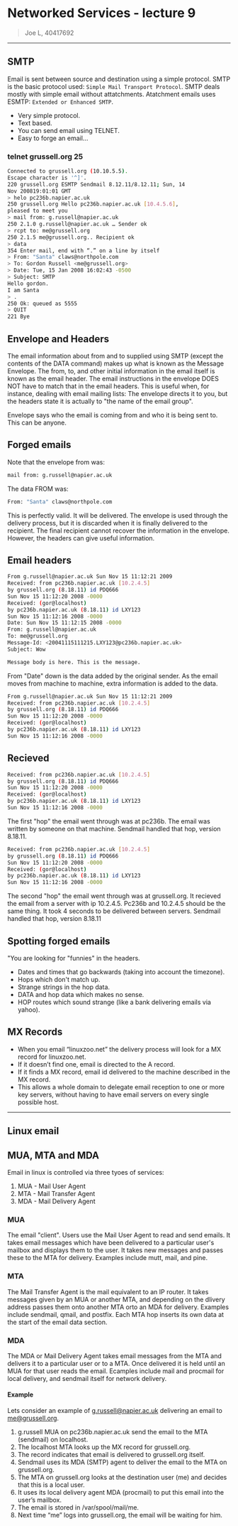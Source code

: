 # Networked Services - lecture 9

> Joe L, 40417692

----

## SMTP

Email is sent between source and destination using a simple protocol. SMTP is the basic protocol used: `Simple Mail Transport Protocol`. SMTP deals mostly with simple email without attatchments. Atatchment emails uses ESMTP: `Extended or Enhanced SMTP`.

- Very simple protocol.
- Text based.
- You can send email using TELNET.
- Easy to forge an email...

### telnet grussell.org 25

```bash
Connected to grussell.org (10.10.5.5).
Escape character is '^]'.
220 grussell.org ESMTP Sendmail 8.12.11/8.12.11; Sun, 14
Nov 200819:01:01 GMT
> helo pc236b.napier.ac.uk
250 grussell.org Hello pc236b.napier.ac.uk [10.4.5.6],
pleased to meet you
> mail from: g.russell@napier.ac.uk
250 2.1.0 g.russell@napier.ac.uk … Sender ok
> rcpt to: me@grussell.org
250 2.1.5 me@grussell.org.. Recipient ok
> data
354 Enter mail, end with “.” on a line by itself
> From: "Santa" claws@northpole.com
> To: Gordon Russell <me@grussell.org>
> Date: Tue, 15 Jan 2008 16:02:43 -0500
> Subject: SMTP
Hello gordon.
I am Santa
> .
250 Ok: queued as 5555
> QUIT
221 Bye
```

## Envelope and Headers

The email information about from and to supplied using SMTP (except the contents of the DATA command) makes up what is known as the Message Envelope. The from, to, and other initial information in the email itself is known as the email header. The email instructions in the envelope DOES NOT have to match that in the email headers. This is useful when, for instance, dealing with email mailing lists: The envelope directs it to you, but the headers state it is actually to "the name of the email group".

Envelope says who the email is coming from and who it is being sent to. This can be anyone.

## Forged emails

Note that the envelope from was:

```bash
mail from: g.russell@napier.ac.uk
```

The data FROM was:

```bash
From: "Santa" claws@northpole.com
```

This is perfectly valid. It will be delivered.
The envelope is used through the delivery process, but it is discarded when it is finally delivered to the recipient. The final recipient cannot recover the information in the envelope. However, the headers can give useful information.

## Email headers

```bash
From g.russell@napier.ac.uk Sun Nov 15 11:12:21 2009
Received: from pc236b.napier.ac.uk [10.2.4.5]
by grussell.org (8.18.11) id PDQ666
Sun Nov 15 11:12:20 2008 -0000
Received: (gor@localhost)
by pc236b.napier.ac.uk (8.18.11) id LXY123
Sun Nov 15 11:12:16 2008 -0000
Date: Sun Nov 15 11:12:15 2008 -0000
From: g.russell@napier.ac.uk
To: me@grussell.org
Message-Id: <20041115111215.LXY123@pc236b.napier.ac.uk>
Subject: Wow

Message body is here. This is the message.
```

From "Date" down is the data added by the original sender. As the email moves from machine to machine, extra information is added to the data.

```bash
From g.russell@napier.ac.uk Sun Nov 15 11:12:21 2009
Received: from pc236b.napier.ac.uk [10.2.4.5]
by grussell.org (8.18.11) id PDQ666
Sun Nov 15 11:12:20 2008 -0000
Received: (gor@localhost)
by pc236b.napier.ac.uk (8.18.11) id LXY123
Sun Nov 15 11:12:16 2008 -0000
```

## Recieved

```bash
Received: from pc236b.napier.ac.uk [10.2.4.5]
by grussell.org (8.18.11) id PDQ666
Sun Nov 15 11:12:20 2008 -0000
Received: (gor@localhost)
by pc236b.napier.ac.uk (8.18.11) id LXY123
Sun Nov 15 11:12:16 2008 -0000
```

The first "hop" the email went through was at pc236b. The email was written by someone on that machine. Sendmail handled that hop, version 8.18.11.

```bash
Received: from pc236b.napier.ac.uk [10.2.4.5]
by grussell.org (8.18.11) id PDQ666
Sun Nov 15 11:12:20 2008 -0000
Received: (gor@localhost)
by pc236b.napier.ac.uk (8.18.11) id LXY123
Sun Nov 15 11:12:16 2008 -0000
```

The second "hop" the email went through was at grussell.org. It recieved the email from a server with ip 10.2.4.5. Pc236b and 10.2.4.5 should be the same thing. It took 4 seconds to be delivered between servers. Sendmail handled that hop, version 8.18.11

## Spotting forged emails

"You are looking for "funnies" in the headers.

- Dates and times that go backwards (taking into account the timezone).
- Hops which don't match up.
- Strange strings in the hop data.
- DATA and hop data which makes no sense.
- HOP routes which sound strange (like a bank delivering emails via yahoo).

## MX Records

- When you email “linuxzoo.net” the delivery process will look for a MX record for linuxzoo.net.
- If it doesn’t find one, email is directed to the A record.
- If it finds a MX record, email id delivered to the machine described in the MX record.
- This allows a whole domain to delegate email reception to one or more key servers, without having to have email servers on every single possible host.

----

## Linux email

## MUA, MTA and MDA

Email in linux is controlled via three tyoes of services:

1. MUA - Mail User Agent
2. MTA - Mail Transfer Agent
3. MDA - Mail Delivery Agent

### MUA

The email "client".
Users use the Mail User Agent to read and send emails. It takes email messages which have been delivered to a particular user's mailbox and displays them to the user. It takes new messages and passes these to the MTA for delivery. Examples include mutt, mail, and pine.

### MTA

The Mail Transfer Agent is the mail equivalent to an IP router. It takes messages given by an MUA or another MTA, and depending on the dlivery address passes them onto another MTA orto an MDA for delivery. Examples include sendmail, qmail, and postfix. Each MTA hop inserts its own data at the start of the email data section.

### MDA

The MDA or Mail Delivery Agent takes email messages from the MTA and delivers it to a particular user or to a MTA. Once delivered it is held until an MUA for that user reads the email. Ecamples include mail and procmail for local delivery, and sendmail itself for network delivery.

#### Example

Lets consider an example of g.russell@napier.ac.uk delivering an
email to me@grussell.org.

1. g.russell MUA on pc236b.napier.ac.uk send the email to the MTA (sendmail) on localhost.
2. The localhost MTA looks up the MX record for grussell.org.
3. The record indicates that email is delivered to grussell.org itself.
4. Sendmail uses its MDA (SMTP) agent to deliver the email to the MTA on grussell.org.
5. The MTA on grussell.org looks at the destination user (me) and decides that this is a local user.
6. It uses its local delivery agent MDA (procmail) to put this email into the user’s mailbox.
7. The email is stored in /var/spool/mail/me.
8. Next time “me” logs into grussell.org, the email will be waiting for him.
